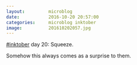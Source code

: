 ```yaml
---
layout:         microblog
date:           2016-10-20 20:57:00
categories:     microblog inktober
image:          201610202057.jpg
---
```

[#inktober](/categories/inktober) day 20: Squeeze.

Somehow this always comes as a surprise to them.
